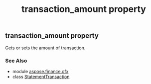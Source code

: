 ﻿---
title: transaction_amount property
second_title: Aspose.Finance for Python via .NET API References
description: 
type: docs
weight: 220
url: /python-net/aspose.finance.ofx/statementtransaction/transaction_amount/
is_root: false
---

## transaction_amount property


Gets or sets the amount of transaction.

### See Also
* module [aspose.finance.ofx](../../)
* class [StatementTransaction](/finance/python-net/aspose.finance.ofx/statementtransaction)

